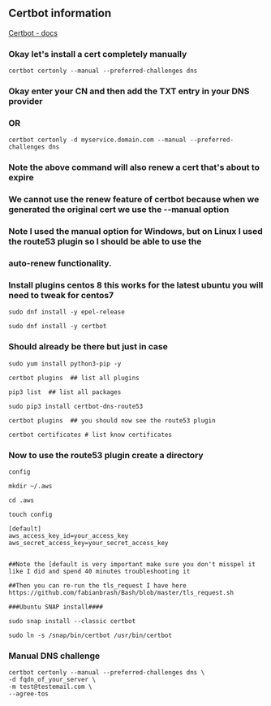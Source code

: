 ## Certbot information


[Certbot - docs](https://certbot.eff.org/docs/using.html?highlight=dns)



### Okay let's install a cert completely manually

````
certbot certonly --manual --preferred-challenges dns
````

### Okay enter your CN and then add the TXT entry in your DNS provider

### OR

````
certbot certonly -d myservice.domain.com --manual --preferred-challenges dns
````

### Note the above command will also renew a cert that's about to expire
### We cannot use the renew feature of certbot because when we generated the original cert we use the --manual option
### Note I used the manual option for Windows, but on Linux I used the route53 plugin so I should be able to use the 
### auto-renew functionality.

### Install plugins centos 8 this works for the latest ubuntu you will need to tweak for centos7

````
sudo dnf install -y epel-release

sudo dnf install -y certbot
````

### Should already be there but just in case

````
sudo yum install python3-pip -y

certbot plugins  ## list all plugins

pip3 list  ## list all packages

sudo pip3 install certbot-dns-route53

certbot plugins  ## you should now see the route53 plugin

certbot certificates # list know certificates

````

### Now to use the route53 plugin create a directory

```config```

````
mkdir ~/.aws

cd .aws

touch config

[default]
aws_access_key_id=your_access_key
aws_secret_access_key=your_secret_access_key
````

````

##Note the [default is very important make sure you don't misspel it like I did and spend 40 minutes troubleshooting it

##Then you can re-run the tls_request I have here https://github.com/fabianbrash/Bash/blob/master/tls_request.sh

###Ubuntu SNAP install####

sudo snap install --classic certbot

sudo ln -s /snap/bin/certbot /usr/bin/certbot

````

### Manual DNS challenge

````
certbot certonly --manual --preferred-challenges dns \
-d fqdn_of_your_server \
-m test@testemail.com \
--agree-tos

````

